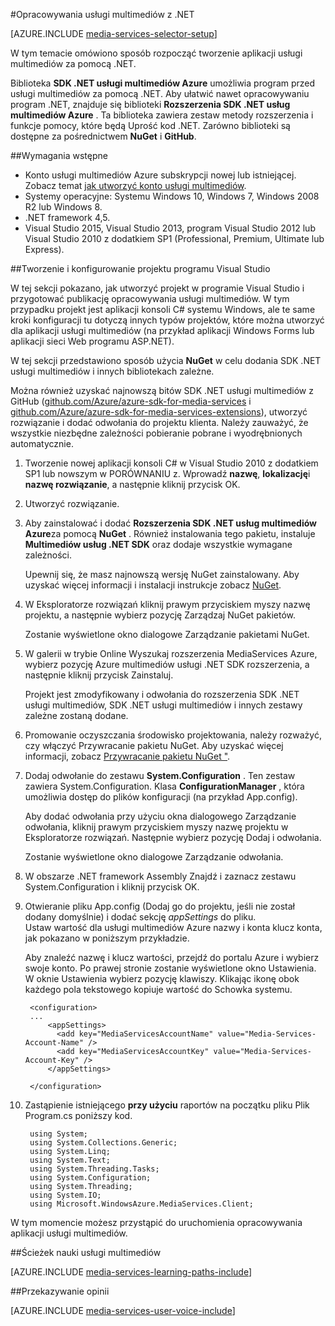 <properties 
    pageTitle="Jak skonfigurować komputer Media Services rozwoju program .NET" 
    description="Informacje na temat wymagania wstępne dotyczące usługi multimediów przy użyciu zestawu SDK usługi multimediów dla środowiska .NET. Także Dowiedz się, jak utworzyć aplikację programu Visual Studio." 
    services="media-services" 
    documentationCenter="" 
    authors="juliako" 
    manager="erikre" 
    editor=""/>

<tags 
    ms.service="media-services" 
    ms.workload="media" 
    ms.tgt_pltfrm="na" 
    ms.devlang="dotnet" 
    ms.topic="article" 
    ms.date="10/24/2016"  
    ms.author="juliako"/>

#<a name="media-services-development-with-net"></a>Opracowywania usługi multimediów z .NET

[AZURE.INCLUDE [media-services-selector-setup](../../includes/media-services-selector-setup.md)]

W tym temacie omówiono sposób rozpocząć tworzenie aplikacji usługi multimediów za pomocą .NET.

Biblioteka **SDK .NET usługi multimediów Azure** umożliwia program przed usługi multimediów za pomocą .NET. Aby ułatwić nawet opracowywaniu program .NET, znajduje się biblioteki **Rozszerzenia SDK .NET usług multimediów Azure** . Ta biblioteka zawiera zestaw metody rozszerzenia i funkcje pomocy, które będą Uprość kod .NET. Zarówno biblioteki są dostępne za pośrednictwem **NuGet** i **GitHub**.


##<a name="prerequisites"></a>Wymagania wstępne

-   Konto usługi multimediów Azure subskrypcji nowej lub istniejącej. Zobacz temat [jak utworzyć konto usługi multimediów](media-services-portal-create-account.md).
-   Systemy operacyjne: Systemu Windows 10, Windows 7, Windows 2008 R2 lub Windows 8.
-   .NET framework 4,5.
-    Visual Studio 2015, Visual Studio 2013, program Visual Studio 2012 lub Visual Studio 2010 z dodatkiem SP1 (Professional, Premium, Ultimate lub Express).


##<a name="create-and-configure-a-visual-studio-project"></a>Tworzenie i konfigurowanie projektu programu Visual Studio

W tej sekcji pokazano, jak utworzyć projekt w programie Visual Studio i przygotować publikację opracowywania usługi multimediów.  W tym przypadku projekt jest aplikacji konsoli C# systemu Windows, ale te same kroki konfiguracji tu dotyczą innych typów projektów, które można utworzyć dla aplikacji usługi multimediów (na przykład aplikacji Windows Forms lub aplikacji sieci Web programu ASP.NET).

W tej sekcji przedstawiono sposób użycia **NuGet** w celu dodania SDK .NET usługi multimediów i innych bibliotekach zależne.

Można również uzyskać najnowszą bitów SDK .NET usługi multimediów z GitHub ([github.com/Azure/azure-sdk-for-media-services](https://github.com/Azure/azure-sdk-for-media-services) i [github.com/Azure/azure-sdk-for-media-services-extensions](https://github.com/Azure/azure-sdk-for-media-services-extensions)), utworzyć rozwiązanie i dodać odwołania do projektu klienta. Należy zauważyć, że wszystkie niezbędne zależności pobieranie pobrane i wyodrębnionych automatycznie.

1. Tworzenie nowej aplikacji konsoli C# w Visual Studio 2010 z dodatkiem SP1 lub nowszym w PORÓWNANIU z. Wprowadź **nazwę**, **lokalizację**i **nazwę rozwiązanie**, a następnie kliknij przycisk OK.

2. Utworzyć rozwiązanie.

2. Aby zainstalować i dodać **Rozszerzenia SDK .NET usług multimediów Azure**za pomocą **NuGet** . Również instalowania tego pakietu, instaluje **Multimediów usług .NET SDK** oraz dodaje wszystkie wymagane zależności.

    Upewnij się, że masz najnowszą wersję NuGet zainstalowany. Aby uzyskać więcej informacji i instalacji instrukcje zobacz [NuGet](http://nuget.codeplex.com/).

2. W Eksploratorze rozwiązań kliknij prawym przyciskiem myszy nazwę projektu, a następnie wybierz pozycję Zarządzaj NuGet pakietów.

    Zostanie wyświetlone okno dialogowe Zarządzanie pakietami NuGet.

3. W galerii w trybie Online Wyszukaj rozszerzenia MediaServices Azure, wybierz pozycję Azure multimediów usługi .NET SDK rozszerzenia, a następnie kliknij przycisk Zainstaluj.

    Projekt jest zmodyfikowany i odwołania do rozszerzenia SDK .NET usługi multimediów, SDK .NET usługi multimediów i innych zestawy zależne zostaną dodane.

4. Promowanie oczyszczania środowisko projektowania, należy rozważyć, czy włączyć Przywracanie pakietu NuGet. Aby uzyskać więcej informacji, zobacz [Przywracanie pakietu NuGet "](http://docs.nuget.org/consume/package-restore).

3. Dodaj odwołanie do zestawu **System.Configuration** . Ten zestaw zawiera System.Configuration. Klasa **ConfigurationManager** , która umożliwia dostęp do plików konfiguracji (na przykład App.config).

    Aby dodać odwołania przy użyciu okna dialogowego Zarządzanie odwołania, kliknij prawym przyciskiem myszy nazwę projektu w Eksploratorze rozwiązań. Następnie wybierz pozycję Dodaj i odwołania.

    Zostanie wyświetlone okno dialogowe Zarządzanie odwołania.

4. W obszarze .NET framework Assembly Znajdź i zaznacz zestawu System.Configuration i kliknij przycisk OK.
5. Otwieranie pliku App.config (Dodaj go do projektu, jeśli nie został dodany domyślnie) i dodać sekcję *appSettings* do pliku.     
Ustaw wartość dla usługi multimediów Azure nazwy i konta klucz konta, jak pokazano w poniższym przykładzie.

    Aby znaleźć nazwę i klucz wartości, przejdź do portalu Azure i wybierz swoje konto. Po prawej stronie zostanie wyświetlone okno Ustawienia. W oknie Ustawienia wybierz pozycję klawiszy. Klikając ikonę obok każdego pola tekstowego kopiuje wartość do Schowka systemu.


        <configuration>
        ...
            <appSettings>
              <add key="MediaServicesAccountName" value="Media-Services-Account-Name" />
              <add key="MediaServicesAccountKey" value="Media-Services-Account-Key" />
            </appSettings>

        </configuration>

6. Zastąpienie istniejącego **przy użyciu** raportów na początku pliku Plik Program.cs poniższy kod.

        using System;
        using System.Collections.Generic;
        using System.Linq;
        using System.Text;
        using System.Threading.Tasks;
        using System.Configuration;
        using System.Threading;
        using System.IO;
        using Microsoft.WindowsAzure.MediaServices.Client;

W tym momencie możesz przystąpić do uruchomienia opracowywania aplikacji usługi multimediów.    


##<a name="media-services-learning-paths"></a>Ścieżek nauki usługi multimediów

[AZURE.INCLUDE [media-services-learning-paths-include](../../includes/media-services-learning-paths-include.md)]

##<a name="provide-feedback"></a>Przekazywanie opinii

[AZURE.INCLUDE [media-services-user-voice-include](../../includes/media-services-user-voice-include.md)]
